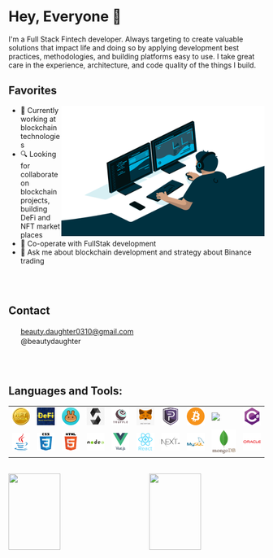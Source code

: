# Hey, Everyone 👋

I'm a Full Stack Fintech developer.
Always targeting to create valuable solutions that impact life and doing so by applying development best practices, methodologies, and building platforms easy to use.
I take great care in the experience, architecture, and code quality of the things I build.


## Favorites

<img align="right" alt="GIF" src="https://github.com/shinagawa-haruko/shinagawa-haruko/blob/default/code.gif?raw=true" width="400" height="256" />

* 🌱 Currently working at blockchain technologies
* 🔍 Looking for collaborate on blockchain projects, building DeFi and NFT market places
* 👬 Co-operate with FullStak development
* 💬 Ask me about blockchain development and strategy about Binance trading

<br />
<br />

## Contact
<img width="16" height="16" src="https://github.com/ErickSimoes/email-icon/blob/master/gp.png" />&nbsp;&nbsp;beauty.daughter0310@gmail.com<br />
<img width="16" height="16" src="https://user-images.githubusercontent.com/49933115/139837223-bf23d3a9-4638-4e17-994a-ac8678d5f517.png" />&nbsp;&nbsp;@beautydaughter

<br />
<br />

## Languages and Tools:

<table>
  <tr>
      <td><img src="https://github.com/kroim/profile/blob/master/icons/icon_nft.png?raw=true" width="200"></td>
      <td><img src="https://github.com/kroim/profile/blob/master/icons/icon_defi.png?raw=true" width="200"></td>
      <td><img src="https://github.com/kroim/profile/blob/master/icons/icon_pancake.png?raw=true" width="200"></td>
      <td><img src="https://github.com/kroim/profile/blob/master/icons/icon_solidity.png?raw=true" width="200"></td>
      <td><img src="https://github.com/kroim/profile/blob/master/icons/icon_truffle.png?raw=true" width="200"></td>
      <td><img src="https://github.com/kroim/profile/blob/master/icons/icon_metamask.png?raw=true" width="200"></td>
      <td><img src="https://github.com/kroim/profile/blob/master/icons/icon_pivx.png?raw=true" width="200"></td>
      <td><img src="https://github.com/kroim/profile/blob/master/icons/icon_bitcoin.png?raw=true" width="200"></td>
      <td><img src="https://cdn.iconscout.com/icon/free/png-128/javascript-1174950.png" width="200"></td>
      <td><img src="https://raw.githubusercontent.com/devicons/devicon/master/icons/csharp/csharp-original.svg" width="200"></td>
  </tr>  
  <tr>
      <td><img src="https://raw.githubusercontent.com/devicons/devicon/master/icons/java/java-original.svg" alt="java" width="200" /></td>
      <td><img src="https://raw.githubusercontent.com/devicons/devicon/master/icons/css3/css3-original-wordmark.svg" alt="css3" width="200" /></td>
      <td><img src="https://raw.githubusercontent.com/devicons/devicon/master/icons/html5/html5-original-wordmark.svg" alt="html5" width="200" /></td>
      <td><img src="https://raw.githubusercontent.com/devicons/devicon/master/icons/nodejs/nodejs-original-wordmark.svg" alt="nodejs" width="200" /></td>
      <td><img src="https://raw.githubusercontent.com/devicons/devicon/master/icons/vuejs/vuejs-original-wordmark.svg" alt="vuejs" width="200" /></td>
      <td><img src="https://raw.githubusercontent.com/devicons/devicon/master/icons/react/react-original-wordmark.svg" alt="react" width="200" /></td>
      <td><img src="https://raw.githubusercontent.com/devicons/devicon/master/icons/nextjs/nextjs-original-wordmark.svg" alt="nextjs" width="200" /></td>
      <td><img src="https://raw.githubusercontent.com/devicons/devicon/master/icons/mysql/mysql-original-wordmark.svg" alt="mysql" width="200" /></td>
      <td><img src="https://raw.githubusercontent.com/devicons/devicon/master/icons/mongodb/mongodb-original-wordmark.svg" alt="mongodb" width="200" /></td>
      <td><img src="https://raw.githubusercontent.com/devicons/devicon/master/icons/oracle/oracle-original.svg" width="200"></td>
  </tr>  
</table>

<br />

<div>
	<img align="left" width="45%" height="150px" src="https://github-readme-stats.vercel.app/api?username=shinagawa-haruko&show_icons=true&theme=radical&&count_private=true">
	<img align="right" width="45%" height="150px" src="https://github-readme-stats.vercel.app/api/top-langs/?username=shinagawa-haruko&layout=compact&theme=radical&count_private=true&langs_count=8">
</div>
